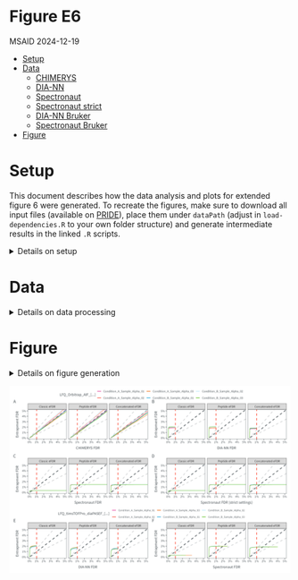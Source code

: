 # Figure E6
MSAID
2024-12-19

- [Setup](#setup)
- [Data](#data)
  - [CHIMERYS](#chimerys)
  - [DIA-NN](#dia-nn)
  - [Spectronaut](#spectronaut)
  - [Spectronaut strict](#spectronaut-strict)
  - [DIA-NN Bruker](#dia-nn-bruker)
  - [Spectronaut Bruker](#spectronaut-bruker)
- [Figure](#figure)

# Setup

This document describes how the data analysis and plots for extended
figure 6 were generated. To recreate the figures, make sure to download
all input files (available on
[PRIDE](https://www.ebi.ac.uk/pride/archive?keyword=PXD053241)), place
them under `dataPath` (adjust in `load-dependencies.R` to your own
folder structure) and generate intermediate results in the linked `.R`
scripts.

<details>
<summary>
Details on setup
</summary>

``` r
#source libraries and functions
suppressMessages(source(here::here("scripts/load-dependencies.R")))
msaid_eFDR <- c("TRUE" = msaid_darkgray, "FALSE" = msaid_red)
msaid_unique <- c("TRUE" = msaid_blue, "FALSE" = msaid_darkgray)
efdrLevels <- c("REGULAR", "PEPTIDE", "CONCATENATED")
efdrLabels <- c("Classic eFDR", "Peptide eFDR", "Concatenated eFDR")

path <- file.path(here::here(), "figure-E6")
figurePath <- file.path(dataPath, "data/figure-E6")

msaid_thermo <-
  setNames(
    c(c(msaid_purple, msaid_red, msaid_orange),
      c(msaid_blue, msaid_lightblue, msaid_green)),
    c(paste0("Condition_A_Sample_Alpha_0", 1:3),
      paste0("Condition_B_Sample_Alpha_0", 1:3))
  )
```

</details>

# Data

<details>
<summary>
Details on data processing
</summary>

## CHIMERYS

[R code to generate input file
`figure-E6A-chimerys.csv`](figure-E6A-chimerys-entrapment.R)

``` r
mean_efdrChimerys <- fread(file.path(figurePath, "figure-E6A-chimerys.csv"))
mean_efdrChimerys[, SOFTWARE := factor(SOFTWARE, efdrLabels)]

p_efdrMixedChimerys <-
  ggplot(mean_efdrChimerys, aes(x = Q_VALUE, y = ENTRAPMENT_Q_VALUE_MIXED, color = SAMPLE)) +
  geom_abline(intercept = 0, slope = 1, color = msaid_darkgray, linetype = "dashed") +
  geom_abline(intercept = 0, slope = 1.5, alpha = 0.25,
              color = msaid_darkgray, linetype = "dashed") +
  geom_abline(intercept = 0, slope = 2/3, alpha = 0.25,
              color = msaid_darkgray, linetype = "dashed") +
  geom_vline(xintercept = 0.01, color = msaid_red, linetype = "dashed") + 
  geom_line(linewidth = 0.25, show.legend = T) +
  scale_x_continuous(labels = label_percent()) +
  scale_y_continuous(labels = label_percent()) +
  scale_color_manual("LFQ_Orbitrap_AIF_[...]", values = msaid_thermo) +
  guides(color = guide_legend(override.aes = list(linewidth = 0.5))) +
  facet_grid(cols = vars(SOFTWARE)) +
  xlab("CHIMERYS FDR") + ylab("Entrapment FDR") + theme(legend.position = "left") +
  theme(legend.position = "none", legend.location = "plot",
        plot.background = element_rect("transparent", "transparent")) +
  coord_cartesian(xlim = c(0, 0.05), ylim = c(0, 0.05))
```

## DIA-NN

[R code to generate input file
`figure-E6B-diann.csv`](figure-E6B-diann-entrapment.R)

``` r
mean_efdrDiann <- fread(file.path(figurePath, "figure-E6B-diann.csv"))
mean_efdrDiann[, SOFTWARE := factor(SOFTWARE, efdrLabels)]

p_efdr1Diann <-
  ggplot(mean_efdrDiann, aes(x = Q_VALUE, y = ENTRAPMENT_Q_VALUE_1, color = SAMPLE)) +
  geom_abline(intercept = 0, slope = 1, color = msaid_darkgray, linetype = "dashed") +
  geom_abline(intercept = 0, slope = 1.5, alpha = 0.25,
              color = msaid_darkgray, linetype = "dashed") +
  geom_abline(intercept = 0, slope = 2/3, alpha = 0.25,
              color = msaid_darkgray, linetype = "dashed") +
  geom_vline(xintercept = 0.01, color = msaid_red, linetype = "dashed") + 
  geom_line(linewidth = 0.25, show.legend = F) +
  scale_x_continuous(labels = label_percent()) +
  scale_y_continuous(labels = label_percent()) +
  scale_color_manual(values = msaid_thermo) +
  guides(color = guide_legend(override.aes = list(linewidth = 0.5))) +
  facet_grid(cols = vars(SOFTWARE)) +
  xlab("DIA-NN FDR") + ylab("Entrapment FDR") +
  theme(legend.position = "left", plot.background = element_rect("transparent", "transparent")) +
  coord_cartesian(xlim = c(0, 0.05), ylim = c(0, 0.05))
```

## Spectronaut

[R code to generate input file
`figure-E6C-spectronaut.csv`](figure-E6C-sn19-entrapment.R)

``` r
mean_efdrSpectronaut <- fread(file.path(figurePath, "figure-E6C-spectronaut.csv"))
mean_efdrSpectronaut[, SOFTWARE := factor(SOFTWARE, efdrLabels)]

p_efdr1Spectronaut <-
  ggplot(mean_efdrSpectronaut, aes(x = Q_VALUE, y = ENTRAPMENT_Q_VALUE_1, color = SAMPLE)) +
  geom_abline(intercept = 0, slope = 1, color = msaid_darkgray, linetype = "dashed") +
  geom_abline(intercept = 0, slope = 1.5, alpha = 0.25,
              color = msaid_darkgray, linetype = "dashed") +
  geom_abline(intercept = 0, slope = 2/3, alpha = 0.25,
              color = msaid_darkgray, linetype = "dashed") +
  geom_vline(xintercept = 0.01, color = msaid_red, linetype = "dashed") + 
  geom_line(linewidth = 0.25, show.legend = F) +
  scale_x_continuous(labels = label_percent()) +
  scale_y_continuous(labels = label_percent()) +
  scale_color_manual(values = msaid_thermo) +
  guides(color = guide_legend(override.aes = list(linewidth = 0.5))) +
  facet_grid(cols = vars(SOFTWARE)) +
  xlab("Spectronaut FDR") + ylab("Entrapment FDR") + theme(legend.position = "left") +
  coord_cartesian(xlim = c(0, 0.05), ylim = c(0, 0.05))
```

## Spectronaut strict

[R code to generate input file
`figure-E6D-spectronaut-strict.csv`](figure-E6D-sn19-strict-entrapment.R)

``` r
mean_efdrSpecStrict <- fread(file.path(figurePath, "figure-E6D-spectronaut-strict.csv"))
mean_efdrSpecStrict[, SOFTWARE := factor(SOFTWARE, efdrLabels)]

p_efdr1SpecStrict <-
  ggplot(mean_efdrSpecStrict, aes(x = Q_VALUE, y = ENTRAPMENT_Q_VALUE_1, color = SAMPLE)) +
  geom_abline(intercept = 0, slope = 1, color = msaid_darkgray, linetype = "dashed") +
  geom_abline(intercept = 0, slope = 1.5, alpha = 0.25,
              color = msaid_darkgray, linetype = "dashed") +
  geom_abline(intercept = 0, slope = 2/3, alpha = 0.25,
              color = msaid_darkgray, linetype = "dashed") +
  geom_vline(xintercept = 0.01, color = msaid_red, linetype = "dashed") + 
  geom_line(linewidth = 0.25, show.legend = F) +
  scale_x_continuous(labels = label_percent()) +
  scale_y_continuous(labels = label_percent()) +
  scale_color_manual(values = msaid_thermo) +
  guides(color = guide_legend(override.aes = list(linewidth = 0.5))) +
  facet_grid(cols = vars(SOFTWARE)) +
  xlab("Spectronaut FDR (strict settings)") + ylab("Entrapment FDR") +
  theme(legend.position = "left") +
  coord_cartesian(xlim = c(0, 0.05), ylim = c(0, 0.05))
```

## DIA-NN Bruker

[R code to generate input file
`figure-E6E-diann-bruker.csv`](figure-E6E-diann-bruker-entrapment.R)

``` r
mean_efdrDiannBruk <- fread(file.path(figurePath, "figure-E6E-diann-bruker.csv"))
mean_efdrDiannBruk[, SOFTWARE := factor(SOFTWARE, efdrLabels)]

p_efdr1DiannBruk <-
  ggplot(mean_efdrDiannBruk, aes(x = Q_VALUE, y = ENTRAPMENT_Q_VALUE_1, color = SAMPLE)) +
  geom_abline(intercept = 0, slope = 1, color = msaid_darkgray, linetype = "dashed") +
  geom_abline(intercept = 0, slope = 1.5, alpha = 0.25,
              color = msaid_darkgray, linetype = "dashed") +
  geom_abline(intercept = 0, slope = 2/3, alpha = 0.25,
              color = msaid_darkgray, linetype = "dashed") +
  geom_vline(xintercept = 0.01, color = msaid_red, linetype = "dashed") + 
  geom_line(linewidth = 0.25, show.legend = T) +
  scale_x_continuous(labels = label_percent()) +
  scale_y_continuous(labels = label_percent()) +
  scale_color_manual("LFQ_timsTOFPro_diaPASEF_[...]", values = msaid_thermo) +
  guides(color = guide_legend(override.aes = list(linewidth = 0.5))) +
  facet_grid(cols = vars(SOFTWARE)) +
  xlab("DIA-NN FDR") + ylab("Entrapment FDR") + theme(legend.position = "left") +
  theme(legend.position = "none", legend.location = "plot",
        legend.text = element_text(size = 5),
        plot.background = element_rect("transparent", "transparent")) +
  coord_cartesian(xlim = c(0, 0.05), ylim = c(0, 0.05))
```

## Spectronaut Bruker

[R code to generate input file
`figure-E6F-spectronaut-bruker.csv`](figure-E6F-sn19-bruker-entrapment.R)

``` r
mean_efdrSpecBruk <- fread(file.path(figurePath, "figure-E6F-spectronaut-bruker.csv"))
mean_efdrSpecBruk[, SOFTWARE := factor(SOFTWARE, efdrLabels)]

p_efdr1SpecBruk <-
  ggplot(mean_efdrSpecBruk, aes(x = Q_VALUE, y = ENTRAPMENT_Q_VALUE_1, color = SAMPLE)) +
  geom_abline(intercept = 0, slope = 1, color = msaid_darkgray, linetype = "dashed") +
  geom_abline(intercept = 0, slope = 1.5, alpha = 0.25,
              color = msaid_darkgray, linetype = "dashed") +
  geom_abline(intercept = 0, slope = 2/3, alpha = 0.25,
              color = msaid_darkgray, linetype = "dashed") +
  geom_vline(xintercept = 0.01, color = msaid_red, linetype = "dashed") + 
  geom_line(linewidth = 0.25, show.legend = T) +
  scale_x_continuous(labels = label_percent()) +
  scale_y_continuous(labels = label_percent()) +
  scale_color_manual("LFQ_timsTOFPro_diaPASEF_[...]", values = msaid_thermo) +
  guides(color = guide_legend(override.aes = list(linewidth = 0.5))) +
  facet_grid(cols = vars(SOFTWARE)) +
  xlab("Spectronaut FDR") + ylab("Entrapment FDR") + theme(legend.position = "left") +
  theme(legend.position = "none", legend.location = "plot",
        legend.text = element_text(size = 5),
        plot.background = element_rect("transparent", "transparent")) +
  coord_cartesian(xlim = c(0, 0.05), ylim = c(0, 0.05))
```

</details>

# Figure

<details>
<summary>
Details on figure generation
</summary>

``` r
p_legendRaw <- ggdraw2(get_plot_component(p_efdrMixedChimerys + theme(legend.position = "top"),
                                          'guide-box-top', return_all = TRUE))
p_legendBruk <- ggdraw2(get_plot_component(p_efdr1SpecBruk + theme(legend.position = "top"),
                                           'guide-box-top', return_all = TRUE))

p_design <- "AAAAAA\nBBBCCC\nDDDEEE\nFFFFFF\nGGGHHH"
p_annotation <- list(c("", "A", "B", "C", "D", "", "E", "F"))

p_efdr <- free(p_legendRaw) + p_efdrMixedChimerys + p_efdr1Diann + p_efdr1Spectronaut +
  p_efdr1SpecStrict + free(p_legendBruk) + p_efdr1DiannBruk + p_efdr1SpecBruk +
  plot_layout(heights = c(0.2, 1, 1, 0.2, 1, 1), design = p_design) +
  plot_annotation(tag_levels = p_annotation)

ggsave2(file.path(path, "figure-E6.pdf"), plot = p_efdr,
        width = 180, height = 120, units = "mm", device = cairo_pdf)
ggsave2(file.path(path, "figure-E6.png"), plot = p_efdr,
        width = 180, height = 120, units = "mm")
```

</details>

![figure-E6](figure-E6.png)
